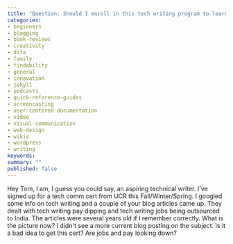 ```yaml
---
title: "Question: Should I enroll in this tech writing program to learn new tools?"
categories:
- beginners
- blogging
- book-reviews
- creativity
- dita
- family
- findability
- general
- innovation
- jekyll
- podcasts
- quick-reference-guides
- screencasting
- user-centered-documentation
- video
- visual-communication
- web-design
- wikis
- wordpress
- writing
keywords:
summary: ""
published: false
---
```


Hey Tom, I am, I guess you could say, an aspiring technical writer. I've signed up for a tech comm cert from UCR this Fall/Winter/Spring. I googled some info on tech writing and a couple of your blog articles came up. They dealt with tech writing pay dipping and tech writing jobs being outsourced to India. The articles were several years old if I remember correctly. What is the picture now? I didn't see a more current blog posting on the subject. Is it a bad idea to get this cert? Are jobs and pay looking down?
